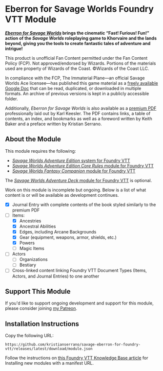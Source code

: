 # Eberron for Savage Worlds Foundry VTT Module

**[_Eberron for Savage Worlds_](https://immaterialplane.com/products/eberron-for-savage-worlds/) brings the cinematic “Fast! Furious! Fun!” action of the _Savage Worlds_ roleplaying game to Khorvaire and the lands beyond, giving you the tools to create fantastic tales of adventure and intrigue!**

This product is unofficial Fan Content permitted under the Fan Content Policy (FCP). Not approved/endorsed by Wizards. Portions of the materials used are property of Wizards of the Coast. ©Wizards of the Coast LLC.

In compliance with the FCP, The Immaterial Plane—an official Savage Worlds Ace licensee—has published this game material as a [freely available Google Doc](https://docs.google.com/document/d/1HS7Ys0hhm9-ykcp11rd34pf-bFwvtf-e7OGei9VXTx0/edit?usp=sharing) that can be read, duplicated, or downloaded in multiple formats. An archive of previous versions is kept in a publicly accessible folder.

Additionally, _Eberron for Savage Worlds_ is also available as a [premium PDF](https://immaterialplane.itch.io/eberron-for-savage-worlds) professionally laid out by Karl Keesler. The PDF contains links, a table of contents, an index, and bookmarks as well as a foreword written by Keith Baker and a preface written by Kristian Serrano.

## About the Module

This module requires the following:

- [_Savage Worlds Adventure Edition_ system for Foundry VTT](https://foundryvtt.com/packages/swade)
- [_Savage Worlds Adventure Edition Core Rules_ module for Foundry VTT](https://foundryvtt.com/packages/swade-core-rules)
- [_Savage Worlds Fantasy Companion_ module for Foundry VTT](https://foundryvtt.com/packages/swade-fantasy-companion)

The [_Savage Worlds Adventure Deck_ module for Foundry VTT](https://foundryvtt.com/packages/adventure-deck) is optional.

Work on this module is incomplete but ongoing. Below is a list of what content is or will be available as development continues.

- [x] Journal Entry with complete contents of the book styled similarly to the premium PDF
- [ ] Items:
  - [x] Ancestries
  - [x] Ancestral Abilities
  - [x] Edges, including Arcane Backgrounds
  - [x] Gear (equipment, weapons, armor, shields, etc.)
  - [x] Powers
  - [ ] Magic Items
- [ ] Actors
  - [ ] Organizations
  - [ ] Bestiary
- [ ] Cross-linked content linking Foundry VTT Document Types (Items, Actors, and Journal Entries) to one another

## Support This Module

If you'd like to support ongoing development and support for this module, please consider joining [my Patreon](https://www.patreon.com/KristianSerrano/).

## Installation Instructions

Copy the following URL:

```
https://github.com/kristianserrano/savage-eberron-for-foundry-vtt/releases/latest/download/module.json
```

Follow the instructions on [this Foundry VTT Knowledge Base article](https://foundryvtt.com/article/modules/#:~:text=Installing%20via%20Manifest%20URL) for Installing new modules with a manifest URL.
